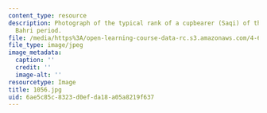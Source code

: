 ```yaml
---
content_type: resource
description: Photograph of the typical rank of a cupbearer (Saqi) of the early Mamluk
  Bahri period.
file: /media/https%3A/open-learning-course-data-rc.s3.amazonaws.com/4-615-the-architecture-of-cairo-spring-2002/6ae5c85c8323d0efda18a05a8219f637_1056.jpg
file_type: image/jpeg
image_metadata:
  caption: ''
  credit: ''
  image-alt: ''
resourcetype: Image
title: 1056.jpg
uid: 6ae5c85c-8323-d0ef-da18-a05a8219f637
---
```

